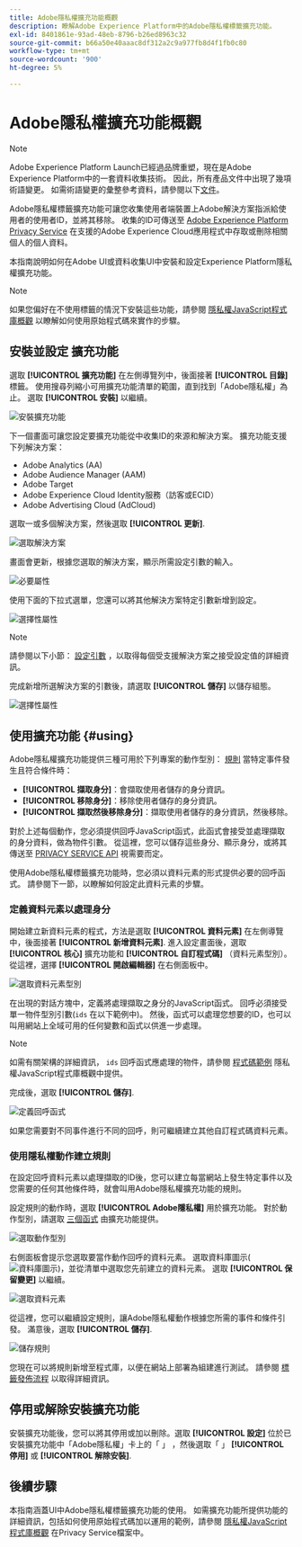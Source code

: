 ```yaml
---
title: Adobe隱私權擴充功能概觀
description: 瞭解Adobe Experience Platform中的Adobe隱私權標籤擴充功能。
exl-id: 8401861e-93ad-48eb-8796-b26ed8963c32
source-git-commit: b66a50e40aaac8df312a2c9a977fb8d4f1fb0c80
workflow-type: tm+mt
source-wordcount: '900'
ht-degree: 5%

---
```


# Adobe隱私權擴充功能概觀

>[!NOTE]
>
>Adobe Experience Platform Launch已經過品牌重塑，現在是Adobe Experience Platform中的一套資料收集技術。 因此，所有產品文件中出現了幾項術語變更。 如需術語變更的彙整參考資料，請參閱以下[文件](../../../term-updates.md)。

Adobe隱私權標籤擴充功能可讓您收集使用者端裝置上Adobe解決方案指派給使用者的使用者ID，並將其移除。 收集的ID可傳送至 [Adobe Experience Platform Privacy Service](../../../../privacy-service/home.md) 在支援的Adobe Experience Cloud應用程式中存取或刪除相關個人的個人資料。

本指南說明如何在Adobe UI或資料收集UI中安裝和設定Experience Platform隱私權擴充功能。

>[!NOTE]
>
>如果您偏好在不使用標籤的情況下安裝這些功能，請參閱 [隱私權JavaScript程式庫概觀](../../../../privacy-service/js-library.md) 以瞭解如何使用原始程式碼來實作的步驟。

## 安裝並設定 擴充功能

選取 **[!UICONTROL 擴充功能]** 在左側導覽列中，後面接著 **[!UICONTROL 目錄]** 標籤。 使用搜尋列縮小可用擴充功能清單的範圍，直到找到「Adobe隱私權」為止。 選取 **[!UICONTROL 安裝]** 以繼續。

![安裝擴充功能](../../../images/extensions/client/privacy/install.png)

下一個畫面可讓您設定要擴充功能從中收集ID的來源和解決方案。 擴充功能支援下列解決方案：

* Adobe Analytics (AA)
* Adobe Audience Manager (AAM)
* Adobe Target
* Adobe Experience Cloud Identity服務（訪客或ECID）
* Adobe Advertising Cloud (AdCloud)

選取一或多個解決方案，然後選取 **[!UICONTROL 更新]**.

![選取解決方案](../../../images/extensions/client/privacy/select-solutions.png)

畫面會更新，根據您選取的解決方案，顯示所需設定引數的輸入。

![必要屬性](../../../images/extensions/client/privacy/required-properties.png)

使用下面的下拉式選單，您還可以將其他解決方案特定引數新增到設定。

![選擇性屬性](../../../images/extensions/client/privacy/optional-properties.png)

>[!NOTE]
>
>請參閱以下小節： [設定引數](../../../../privacy-service/js-library.md#config-params) ，以取得每個受支援解決方案之接受設定值的詳細資訊。

完成新增所選解決方案的引數後，請選取 **[!UICONTROL 儲存]** 以儲存組態。

![選擇性屬性](../../../images/extensions/client/privacy/save-config.png)

## 使用擴充功能 {#using}

Adobe隱私權擴充功能提供三種可用於下列專案的動作型別： [規則](../../../ui/managing-resources/rules.md) 當特定事件發生且符合條件時：

* **[!UICONTROL 擷取身分]**：會擷取使用者儲存的身分資訊。
* **[!UICONTROL 移除身分]**：移除使用者儲存的身分資訊。
* **[!UICONTROL 擷取然後移除身分]**：擷取使用者儲存的身分資訊，然後移除。

對於上述每個動作，您必須提供回呼JavaScript函式，此函式會接受並處理擷取的身分資料，做為物件引數。 從這裡，您可以儲存這些身分、顯示身分，或將其傳送至 [PRIVACY SERVICE API](../../../../privacy-service/api/overview.md) 視需要而定。

使用Adobe隱私權標籤擴充功能時，您必須以資料元素的形式提供必要的回呼函式。 請參閱下一節，以瞭解如何設定此資料元素的步驟。

### 定義資料元素以處理身分

開始建立新資料元素的程式，方法是選取 **[!UICONTROL 資料元素]** 在左側導覽中，後面接著 **[!UICONTROL 新增資料元素]**. 進入設定畫面後，選取 **[!UICONTROL 核心]** 擴充功能和 **[!UICONTROL 自訂程式碼]** （資料元素型別）。 從這裡，選擇 **[!UICONTROL 開啟編輯器]** 在右側面板中。

![選取資料元素型別](../../../images/extensions/client/privacy/data-element-type.png)

在出現的對話方塊中，定義將處理擷取之身分的JavaScript函式。 回呼必須接受單一物件型別引數(`ids` 在以下範例中)。 然後，函式可以處理您想要的ID，也可以叫用網站上全域可用的任何變數和函式以供進一步處理。

>[!NOTE]
>
>如需有關架構的詳細資訊， `ids` 回呼函式應處理的物件，請參閱 [程式碼範例](../../../../privacy-service/js-library.md#samples) 隱私權JavaScript程式庫概觀中提供。

完成後，選取 **[!UICONTROL 儲存]**.

![定義回呼函式](../../../images/extensions/client/privacy/define-custom-code.png)

如果您需要對不同事件進行不同的回呼，則可繼續建立其他自訂程式碼資料元素。

### 使用隱私權動作建立規則

在設定回呼資料元素以處理擷取的ID後，您可以建立每當網站上發生特定事件以及您需要的任何其他條件時，就會叫用Adobe隱私權擴充功能的規則。

設定規則的動作時，選取 **[!UICONTROL Adobe隱私權]** 用於擴充功能。 對於動作型別，請選取 [三個函式](#using) 由擴充功能提供。

![選取動作型別](../../../images/extensions/client/privacy/action-type.png)

右側面板會提示您選取要當作動作回呼的資料元素。 選取資料庫圖示(![資料庫圖示](../../../images/extensions/client/privacy/database.png))，並從清單中選取您先前建立的資料元素。 選取 **[!UICONTROL 保留變更]** 以繼續。

![選取資料元素](../../../images/extensions/client/privacy/add-data-element.png)

從這裡，您可以繼續設定規則，讓Adobe隱私權動作根據您所需的事件和條件引發。 滿意後，選取 **[!UICONTROL 儲存]**.

![儲存規則](../../../images/extensions/client/privacy/save-rule.png)

您現在可以將規則新增至程式庫，以便在網站上部署為組建進行測試。 請參閱 [標籤發佈流程](../../../ui/publishing/overview.md) 以取得詳細資訊。

## 停用或解除安裝擴充功能

安裝擴充功能後，您可以將其停用或加以刪除。選取 **[!UICONTROL 設定]** 位於已安裝擴充功能中「Adobe隱私權」卡上的「 」 ，然後選取「 」 **[!UICONTROL 停用]** 或 **[!UICONTROL 解除安裝]**.

## 後續步驟

本指南涵蓋UI中Adobe隱私權標籤擴充功能的使用。 如需擴充功能所提供功能的詳細資訊，包括如何使用原始程式碼加以運用的範例，請參閱 [隱私權JavaScript程式庫概觀](../../../../privacy-service/js-library.md) 在Privacy Service檔案中。
